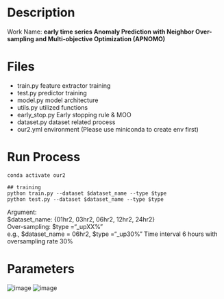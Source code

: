 # Description
Work Name: **early time series Anomaly Prediction with Neighbor Over-sampling and Multi-objective Optimization (APNOMO)**

# Files
- train.py		feature extractor training
- test.py		predictor training
- model.py		model architecture
- utils.py		utilized functions
- early_stop.py		Early stopping rule & MOO
- dataset.py		dataset related process
- our2.yml		environment (Please use miniconda to create env first)

# Run Process
```
conda activate our2

## training
python train.py --dataset $dataset_name --type $type
python test.py --dataset $dataset_name --type $type
```
Argument: \
$dataset_name: {01hr2, 03hr2, 06hr2, 12hr2, 24hr2} \
Over-sampling: $type =“_upXX%” \
e.g., $dataset_name = 06hr2, $type =“_up30%” 
Time interval 6 hours with oversampling rate 30%

# Parameters
![image](https://github.com/user-attachments/assets/96b36a6f-58a4-4e6c-961f-5d4cbc6f6f88)
![image](https://github.com/user-attachments/assets/03ad1207-3061-4f75-8fe0-5ce64033bcc7)



